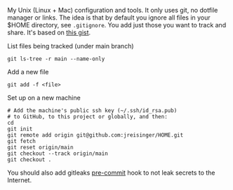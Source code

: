 My Unix (Linux + Mac) configuration and tools. It only uses git, no dotfile
manager or links. The idea is that by default you ignore all files in your $HOME
directory, see `.gitignore`. You add just those you want to track
and share. It's based on [this gist](https://gist.github.com/lonetwin/9636897).

List files being tracked (under main branch)

```
git ls-tree -r main --name-only
```

Add a new file

```
git add -f <file>
```

Set up on a new machine

```
# Add the machine's public ssh key (~/.ssh/id_rsa.pub) 
# to GitHub, to this project or globally, and then:
cd
git init
git remote add origin git@github.com:jreisinger/HOME.git
git fetch
git reset origin/main
git checkout --track origin/main
git checkout .
```

You should also add gitleaks [pre-commit](https://github.com/zricethezav/gitleaks#pre-commit) hook to not leak secrets to the Internet.
